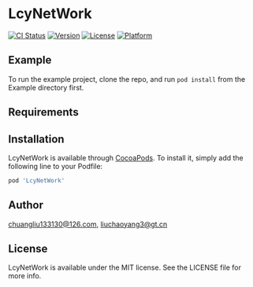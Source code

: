 # LcyNetWork

[![CI Status](https://img.shields.io/travis/chuangliu133130@126.com/LcyNetWork.svg?style=flat)](https://travis-ci.org/chuangliu133130@126.com/LcyNetWork)
[![Version](https://img.shields.io/cocoapods/v/LcyNetWork.svg?style=flat)](https://cocoapods.org/pods/LcyNetWork)
[![License](https://img.shields.io/cocoapods/l/LcyNetWork.svg?style=flat)](https://cocoapods.org/pods/LcyNetWork)
[![Platform](https://img.shields.io/cocoapods/p/LcyNetWork.svg?style=flat)](https://cocoapods.org/pods/LcyNetWork)

## Example

To run the example project, clone the repo, and run `pod install` from the Example directory first.

## Requirements

## Installation

LcyNetWork is available through [CocoaPods](https://cocoapods.org). To install
it, simply add the following line to your Podfile:

```ruby
pod 'LcyNetWork'
```

## Author

chuangliu133130@126.com, liuchaoyang3@gt.cn

## License

LcyNetWork is available under the MIT license. See the LICENSE file for more info.
